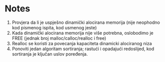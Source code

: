 # Notes

1. Provjera da li je uspješno dinamički alocirana memorija (nije neophodno kod pismenog ispita, kod usmenog jeste)
2. Kada dinamički alocirana memorija nije više potrebna, oslobodimo je FREE (jednak broj malloc/calloc/realloc i free)
3. Realloc se koristi za povecanja kapaciteta dinamicki alociranog niza
4. Ponoviti jedan algoritam sortiranja; rastući i opadajući redoslijed, kod sortiranja je ključan uslov poređenja.
